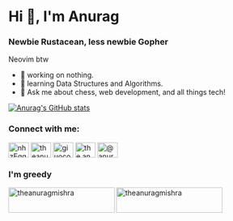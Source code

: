 <h1>Hi 👋, I'm Anurag</h1>
<h3>Newbie Rustacean, less newbie Gopher</h3>
<p>Neovim btw</p>

- 🔭 working on nothing.
- 🌱 learning Data Structures and Algorithms.
- 💬 Ask me about chess, web development, and all things tech!

[![Anurag's GitHub stats](https://github-readme-stats.vercel.app/api?username=theanuragmishra&show_icons=true&theme=rose_pine)](https://github.com/anuraghazra/github-readme-stats)

<h3 align="left">Connect with me:</h3>
<p align="left">
<a href="https://discord.gg/nhzEgqwBwp" target="blank"><img align="center" src="https://raw.githubusercontent.com/rahuldkjain/github-profile-readme-generator/master/src/images/icons/Social/discord.svg" alt="nhzEgqwBwp" height="30" width="40" /></a>
<a href="https://dev.to/theanuragmishra" target="blank"><img align="center" src="https://raw.githubusercontent.com/rahuldkjain/github-profile-readme-generator/master/src/images/icons/Social/devto.svg" alt="theanuragmishra" height="30" width="40" /></a>
<a href="https://twitter.com/giuocopianosimp" target="blank"><img align="center" src="https://raw.githubusercontent.com/rahuldkjain/github-profile-readme-generator/master/src/images/icons/Social/twitter.svg" alt="giuocopianosimp" height="30" width="40" /></a>
<a href="https://instagram.com/the.anurag.mishra" target="blank"><img align="center" src="https://raw.githubusercontent.com/rahuldkjain/github-profile-readme-generator/master/src/images/icons/Social/instagram.svg" alt="the.anurag.mishra" height="30" width="40" /></a>
<a href="https://www.youtube.com/@anuragmishrayt" target="blank"><img align="center" src="https://raw.githubusercontent.com/rahuldkjain/github-profile-readme-generator/master/src/images/icons/Social/youtube.svg" alt="@anuragmishrayt" height="30" width="40" /></a>
</p>
<h3 align="left">I'm greedy</h3>
<p><a href="https://www.buymeacoffee.com/theanuragmishra"> <img align="left" src="https://cdn.buymeacoffee.com/buttons/v2/default-yellow.png" height="50" width="210" alt="theanuragmishra" /></a><a href="https://ko-fi.com/theanuragmishra"> <img align="left" src="https://cdn.ko-fi.com/cdn/kofi3.png?v=3" height="50" width="210" alt="theanuragmishra" /></a></p><br><br>

